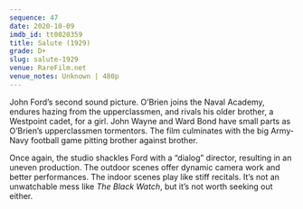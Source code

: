 ```yaml
---
sequence: 47
date: 2020-10-09
imdb_id: tt0020359
title: Salute (1929)
grade: D+
slug: salute-1929
venue: RareFilm.net
venue_notes: Unknown | 480p
---
```


John Ford’s second sound picture. O’Brien joins the Naval Academy, endures hazing from the upperclassmen, and rivals his older brother, a Westpoint cadet, for a girl. John Wayne and Ward Bond have small parts as O’Brien’s upperclassmen tormentors. The film culminates with the big Army-Navy football game pitting brother against brother.

<!-- end -->

Once again, the studio shackles Ford with a “dialog” director, resulting in an uneven production. The outdoor scenes offer dynamic camera work and better performances. The indoor scenes play like stiff recitals. It’s not an unwatchable mess like <span data-imdb-id="tt0019699">_The Black Watch_</span>, but it’s not worth seeking out either.
